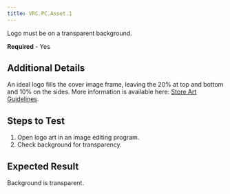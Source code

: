 ```yaml
---
title: VRC.PC.Asset.1
---
```


Logo must be on a transparent background.

**Required** - Yes

## Additional Details

An ideal logo fills the cover image frame, leaving the 20% at top and bottom and 10% on the sides. More information is available here: [Store Art Guidelines](https://scontent-sjc3-1.xx.fbcdn.net/v/t39.2365-6/10000000_2007708799495262_8508290021072044032_n.pdf?_nc_cat=111&amp;oh=5a41a1fd066453853ad1ee4880be6e93&amp;oe=5C5CF91A). 

## Steps to Test

1. Open logo art in an image editing program.
2. Check background for transparency.


## Expected Result

Background is transparent.
